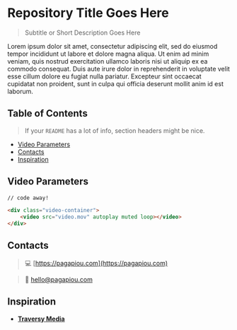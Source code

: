 # Repository Title Goes Here

> Subtitle or Short Description Goes Here

Lorem ipsum dolor sit amet, consectetur adipiscing elit, sed do eiusmod tempor incididunt ut labore et dolore magna aliqua. Ut enim ad minim veniam, quis nostrud exercitation ullamco laboris nisi ut aliquip ex ea commodo consequat. Duis aute irure dolor in reprehenderit in voluptate velit esse cillum dolore eu fugiat nulla pariatur. Excepteur sint occaecat cupidatat non proident, sunt in culpa qui officia deserunt mollit anim id est laborum.

## Table of Contents

> If your `README` has a lot of info, section headers might be nice.

- [Video Parameters](#video-parameters)
- [Contacts](#contacts)
- [Inspiration](#inspiration)

## Video Parameters

```html
// code away!

<div class="video-container">
	<video src="video.mov" autoplay muted loop></video>
</div>
```

## Contacts

> :computer: [https://pagapiou.com](https://pagapiou.com)

> :email: [hello@pagapiou.com](hello@pagapiou.com)

## Inspiration

- **[Traversy Media](https://www.youtube.com/channel/UC29ju8bIPH5as8OGnQzwJyA)**
